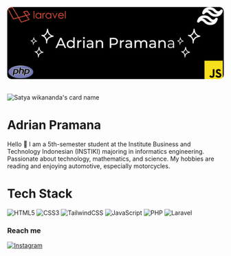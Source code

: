 <div align="center">
  <img style="border-radius: 10px;" src="https://github.com/adrianpramana/img-readme-profile/blob/main/AdrianPramana.png" />
</div>
<br />

![Satya wikananda's card name](https://cardivo.vercel.app/api?name=Adrian%20Pramana&description=Hi,%20i%27m%20a%20front%20end%20web%20developer%20and%20i%27m%2020%20y.o.%20Nice%20to%20meet%20you%20%F0%9F%91%8B&image=https://avatars.githubusercontent.com/u/33148052?v=4&backgroundColor=%23ecf0f1&instagram=adrianpramana&linkedin=I%20Made%20Adrian%20Astalina%20%20Pramana&github=adrianpramana&twitter=adrian_pramana&pattern=leaf&colorPattern=%23eaeaea)


# Adrian Pramana

Hello 👋 I am a 5th-semester student at the Institute Business and Technology Indonesian (INSTIKI) majoring in informatics engineering. Passionate about technology, mathematics, and science. My hobbies are reading and enjoying automotive, especially motorcycles.

# Tech Stack   
![HTML5](https://img.shields.io/badge/html5-%23E34F26.svg?style=for-the-badge&logo=html5&logoColor=white)
![CSS3](https://img.shields.io/badge/css3-%231572B6.svg?style=for-the-badge&logo=css3&logoColor=white)
![TailwindCSS](https://img.shields.io/badge/tailwindcss-%2338B2AC.svg?style=for-the-badge&logo=tailwind-css&logoColor=white)
![JavaScript](https://img.shields.io/badge/javascript-%23323330.svg?style=for-the-badge&logo=javascript&logoColor=%23F7DF1E)
![PHP](https://img.shields.io/badge/php-%23777BB4.svg?style=for-the-badge&logo=php&logoColor=white)
![Laravel](https://img.shields.io/badge/laravel-%23FF2D20.svg?style=for-the-badge&logo=laravel&logoColor=white)
<div align="left">

### Reach me
[![Instagram](https://img.shields.io/badge/adrianpramanaa_%20-%23F3F6F5.svg?&style=for-the-badge&logo=instagram&logoColor=black)](https://www.instagram.com/adrianpramanaa_)
